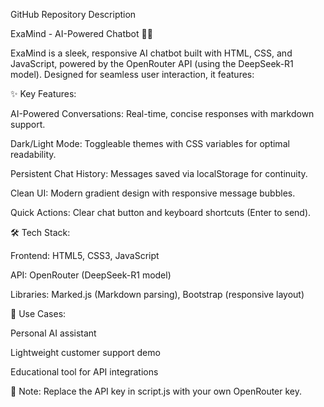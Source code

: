 GitHub Repository Description

ExaMind - AI-Powered Chatbot 🤖💡

ExaMind is a sleek, responsive AI chatbot built with HTML, CSS, and JavaScript, powered by the OpenRouter API (using the DeepSeek-R1 model). Designed for seamless user interaction, it features:


✨ Key Features:

AI-Powered Conversations: Real-time, concise responses with markdown support.

Dark/Light Mode: Toggleable themes with CSS variables for optimal readability.

Persistent Chat History: Messages saved via localStorage for continuity.

Clean UI: Modern gradient design with responsive message bubbles.

Quick Actions: Clear chat button and keyboard shortcuts (Enter to send).


🛠 Tech Stack:

Frontend: HTML5, CSS3, JavaScript

API: OpenRouter (DeepSeek-R1 model)

Libraries: Marked.js (Markdown parsing), Bootstrap (responsive layout)


🚀 Use Cases:

Personal AI assistant

Lightweight customer support demo

Educational tool for API integrations


📌 Note: Replace the API key in script.js with your own OpenRouter key.
